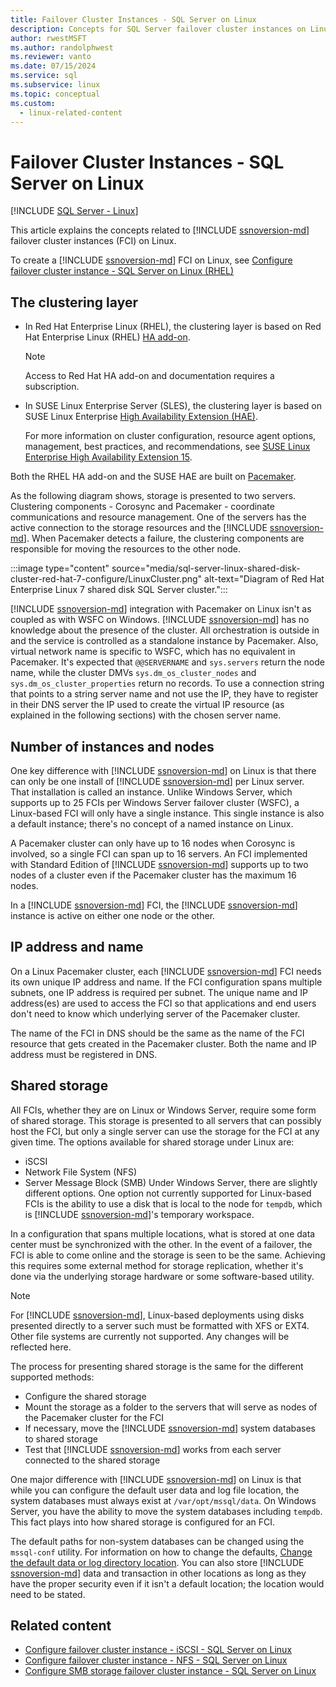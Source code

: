 ```yaml
---
title: Failover Cluster Instances - SQL Server on Linux
description: Concepts for SQL Server failover cluster instances on Linux include the clustering layer, number of instances, IP address and name, and shared storage.
author: rwestMSFT
ms.author: randolphwest
ms.reviewer: vanto
ms.date: 07/15/2024
ms.service: sql
ms.subservice: linux
ms.topic: conceptual
ms.custom:
  - linux-related-content
---
```

# Failover Cluster Instances - SQL Server on Linux

[!INCLUDE [SQL Server - Linux](../includes/applies-to-version/sql-linux.md)]

This article explains the concepts related to [!INCLUDE [ssnoversion-md](../includes/ssnoversion-md.md)] failover cluster instances (FCI) on Linux.

To create a [!INCLUDE [ssnoversion-md](../includes/ssnoversion-md.md)] FCI on Linux, see [Configure failover cluster instance - SQL Server on Linux (RHEL)](sql-server-linux-shared-disk-cluster-configure.md)

## The clustering layer

- In Red Hat Enterprise Linux (RHEL), the clustering layer is based on Red Hat Enterprise Linux (RHEL) [HA add-on](https://docs.redhat.com/documentation/red_hat_enterprise_linux/7/pdf/high_availability_add-on_overview/red_hat_enterprise_linux-7-high_availability_add-on_overview-en-us.pdf).

  > [!NOTE]  
  > Access to Red Hat HA add-on and documentation requires a subscription.

- In SUSE Linux Enterprise Server (SLES), the clustering layer is based on SUSE Linux Enterprise [High Availability Extension (HAE)](https://www.suse.com/products/highavailability).

  For more information on cluster configuration, resource agent options, management, best practices, and recommendations, see [SUSE Linux Enterprise High Availability Extension 15](https://documentation.suse.com/sle-ha/15-SP3/).

Both the RHEL HA add-on and the SUSE HAE are built on [Pacemaker](https://clusterlabs.org/).

As the following diagram shows, storage is presented to two servers. Clustering components - Corosync and Pacemaker - coordinate communications and resource management. One of the servers has the active connection to the storage resources and the [!INCLUDE [ssnoversion-md](../includes/ssnoversion-md.md)]. When Pacemaker detects a failure, the clustering components are responsible for moving the resources to the other node.

:::image type="content" source="media/sql-server-linux-shared-disk-cluster-red-hat-7-configure/LinuxCluster.png" alt-text="Diagram of Red Hat Enterprise Linux 7 shared disk SQL Server cluster.":::

[!INCLUDE [ssnoversion-md](../includes/ssnoversion-md.md)] integration with Pacemaker on Linux isn't as coupled as with WSFC on Windows. [!INCLUDE [ssnoversion-md](../includes/ssnoversion-md.md)] has no knowledge about the presence of the cluster. All orchestration is outside in and the service is controlled as a standalone instance by Pacemaker. Also, virtual network name is specific to WSFC, which has no equivalent in Pacemaker. It's expected that `@@SERVERNAME` and `sys.servers` return the node name, while the cluster DMVs `sys.dm_os_cluster_nodes` and `sys.dm_os_cluster_properties` return no records. To use a connection string that points to a string server name and not use the IP, they have to register in their DNS server the IP used to create the virtual IP resource (as explained in the following sections) with the chosen server name.

## Number of instances and nodes

One key difference with [!INCLUDE [ssnoversion-md](../includes/ssnoversion-md.md)] on Linux is that there can only be one install of [!INCLUDE [ssnoversion-md](../includes/ssnoversion-md.md)] per Linux server. That installation is called an instance. Unlike Windows Server, which supports up to 25 FCIs per Windows Server failover cluster (WSFC), a Linux-based FCI will only have a single instance. This single instance is also a default instance; there's no concept of a named instance on Linux.

A Pacemaker cluster can only have up to 16 nodes when Corosync is involved, so a single FCI can span up to 16 servers. An FCI implemented with Standard Edition of [!INCLUDE [ssnoversion-md](../includes/ssnoversion-md.md)] supports up to two nodes of a cluster even if the Pacemaker cluster has the maximum 16 nodes.

In a [!INCLUDE [ssnoversion-md](../includes/ssnoversion-md.md)] FCI, the [!INCLUDE [ssnoversion-md](../includes/ssnoversion-md.md)] instance is active on either one node or the other.

## IP address and name

On a Linux Pacemaker cluster, each [!INCLUDE [ssnoversion-md](../includes/ssnoversion-md.md)] FCI needs its own unique IP address and name. If the FCI configuration spans multiple subnets, one IP address is required per subnet. The unique name and IP address(es) are used to access the FCI so that applications and end users don't need to know which underlying server of the Pacemaker cluster.

The name of the FCI in DNS should be the same as the name of the FCI resource that gets created in the Pacemaker cluster.
Both the name and IP address must be registered in DNS.

## Shared storage

All FCIs, whether they are on Linux or Windows Server, require some form of shared storage. This storage is presented to all servers that can possibly host the FCI, but only a single server can use the storage for the FCI at any given time. The options available for shared storage under Linux are:

- iSCSI
- Network File System (NFS)
- Server Message Block (SMB)
Under Windows Server, there are slightly different options. One option not currently supported for Linux-based FCIs is the ability to use a disk that is local to the node for `tempdb`, which is [!INCLUDE [ssnoversion-md](../includes/ssnoversion-md.md)]'s temporary workspace.

In a configuration that spans multiple locations, what is stored at one data center must be synchronized with the other. In the event of a failover, the FCI is able to come online and the storage is seen to be the same. Achieving this requires some external method for storage replication, whether it's done via the underlying storage hardware or some software-based utility.

> [!NOTE]  
> For [!INCLUDE [ssnoversion-md](../includes/ssnoversion-md.md)], Linux-based deployments using disks presented directly to a server such must be formatted with XFS or EXT4. Other file systems are currently not supported. Any changes will be reflected here.

The process for presenting shared storage is the same for the different supported methods:

- Configure the shared storage
- Mount the storage as a folder to the servers that will serve as nodes of the Pacemaker cluster for the FCI
- If necessary, move the [!INCLUDE [ssnoversion-md](../includes/ssnoversion-md.md)] system databases to shared storage
- Test that [!INCLUDE [ssnoversion-md](../includes/ssnoversion-md.md)] works from each server connected to the shared storage

One major difference with [!INCLUDE [ssnoversion-md](../includes/ssnoversion-md.md)] on Linux is that while you can configure the default user data and log file location, the system databases must always exist at `/var/opt/mssql/data`. On Windows Server, you have the ability to move the system databases including `tempdb`. This fact plays into how shared storage is configured for an FCI.

The default paths for non-system databases can be changed using the `mssql-conf` utility. For information on how to change the defaults, [Change the default data or log directory location](sql-server-linux-configure-mssql-conf.md#datadir). You can also store [!INCLUDE [ssnoversion-md](../includes/ssnoversion-md.md)] data and transaction in other locations as long as they have the proper security even if it isn't a default location; the location would need to be stated.

## Related content

- [Configure failover cluster instance - iSCSI - SQL Server on Linux](sql-server-linux-shared-disk-cluster-configure-iscsi.md)
- [Configure failover cluster instance - NFS - SQL Server on Linux](sql-server-linux-shared-disk-cluster-configure-nfs.md)
- [Configure SMB storage failover cluster instance - SQL Server on Linux](sql-server-linux-shared-disk-cluster-configure-smb.md)
